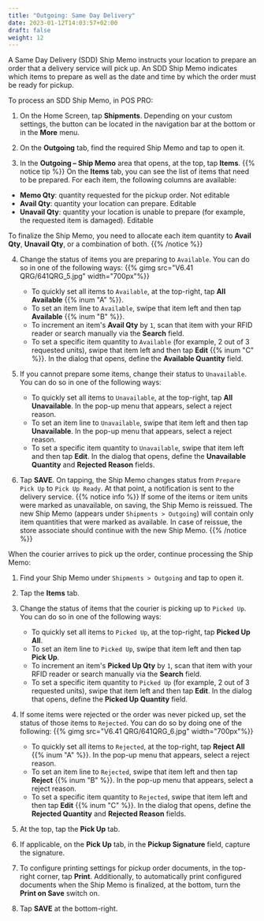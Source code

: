 ```yaml
---
title: "Outgoing: Same Day Delivery"
date: 2023-01-12T14:03:57+02:00
draft: false
weight: 12
---
```

A Same Day Delivery (SDD) Ship Memo instructs your location to prepare an order that a delivery service will pick up. An SDD Ship Memo indicates which items to prepare as well as the date and time by which the order must be ready for pickup.

To process an SDD Ship Memo, in POS PRO:

1. On the Home Screen, tap **Shipments**. Depending on your custom settings, the button can be located in the navigation bar at the bottom or in the **More** menu.

2. On the **Outgoing** tab, find the required Ship Memo and tap to open it.

3. In the **Outgoing – Ship Memo** area that opens, at the top, tap **Items**. 
{{% notice tip %}}
On the **Items** tab, you can see the list of items that need to be prepared. For each item, the following columns are available:

- **Memo Qty**: quantity requested for the pickup order. Not editable
- **Avail Qty**: quantity your location can prepare. Editable
- **Unavail Qty**: quantity your location is unable to prepare (for example, the requested item is damaged). Editable

To finalize the Ship Memo, you need to allocate each item quantity to **Avail Qty**, **Unavail Qty**, or a combination of both. 
{{% /notice %}}

4. Change the status of items you are preparing to `Available`. You can do so in one of the following ways:
{{% gimg src="V6.41 QRG/641QRG_5.jpg" width="700px"%}}
    - To quickly set all items to `Available`, at the top-right, tap **All Available** {{% inum "A" %}}.  
    - To set an item line to `Available`, swipe that item left and then tap **Available** {{% inum "B" %}}.  
    - To increment an item's **Avail Qty** by `1`, scan that item with your RFID reader or search manually via the **Search** field.  
    - To set a specific item quantity to `Available` (for example, 2 out of 3 requested units), swipe that item left and then tap **Edit** {{% inum "C" %}}. In the dialog that opens, define the **Available Quantity** field.  

5. If you cannot prepare some items, change their status to `Unavailable`. You can do so in one of the following ways:

    - To quickly set all items to `Unavailable`, at the top-right, tap **All Unavailable**. In the pop-up menu that appears, select a reject reason. 
    - To set an item line to `Unavailable`, swipe that item left and then tap **Unavailable**. In the pop-up menu that appears, select a reject reason. 
    - To set a specific item quantity to `Unavailable`, swipe that item left and then tap **Edit**. In the dialog that opens, define the **Unavailable Quantity** and **Rejected Reason** fields.

6. Tap **SAVE**. On tapping, the Ship Memo changes status from `Prepare Pick Up` to `Pick Up Ready`. At that point, a notification is sent to the delivery service.
{{% notice info %}}
If some of the items or item units were marked as unavailable, on saving, the Ship Memo is reissued. The new Ship Memo (appears under `Shipments > Outgoing`) will contain only item quantities that were marked as available. In case of reissue, the store associate should continue with the new Ship Memo.
{{% /notice %}}

When the courier arrives to pick up the order, continue processing the Ship Memo:

1. Find your Ship Memo under `Shipments > Outgoing` and tap to open it.

2. Tap the **Items** tab.

3. Change the status of items that the courier is picking up to `Picked Up`. You can do so in one of the following ways:

    - To quickly set all items to `Picked Up`, at the top-right, tap **Picked Up All**.  
    - To set an item line to `Picked Up`, swipe that item left and then tap **Pick Up**.  
    - To increment an item's **Picked Up Qty** by `1`, scan that item with your RFID reader or search manually via the **Search** field.  
    - To set a specific item quantity to `Picked Up` (for example, 2 out of 3 requested units), swipe that item left and then tap **Edit**. In the dialog that opens, define the **Picked Up Quantity** field. 

4. If some items were rejected or the order was never picked up, set the status of those items to `Rejected`. You can do so by doing one of the following:
{{% gimg src="V6.41 QRG/641QRG_6.jpg" width="700px"%}}

   - To quickly set all items to `Rejected`, at the top-right, tap **Reject All** {{% inum "A" %}}. In the pop-up menu that appears, select a reject reason. 
    - To set an item line to `Rejected`, swipe that item left and then tap **Reject** {{% inum "B" %}}. In the pop-up menu that appears, select a reject reason. 
    - To set a specific item quantity to `Rejected`, swipe that item left and then tap **Edit** {{% inum "C" %}}. In the dialog that opens, define the **Rejected Quantity** and **Rejected Reason** fields.

5. At the top, tap the **Pick Up** tab.

6. If applicable, on the **Pick Up** tab, in the **Pickup Signature** field, capture the signature. 

7. To configure printing settings for pickup order documents, in the top-right corner, tap **Print**. Additionally, to automatically print configured documents when the Ship Memo is finalized, at the bottom, turn the **Print on Save** switch on.

8. Tap **SAVE** at the bottom-right.



